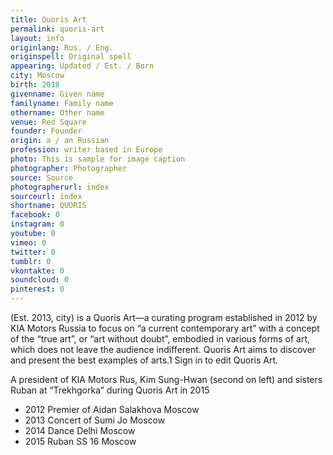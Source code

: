 ```yaml
---
title: Quoris Art
permalink: quoris-art
layout: info
originlang: Rus. / Eng.
originspell: Original spell
appearing: Updated / Est. / Born
city: Moscow
birth: 2018
givenname: Given name
familyname: Family name
othername: Other name
venue: Red Square
founder: Founder
origin: a / an Russian
profession: writer based in Europe
photo: This is sample for image caption
photographer: Photographer
source: Source
photographerurl: index
sourceurl: index
shortname: QUORIS
facebook: 0
instagram: 0
youtube: 0
vimeo: 0
twitter: 0
tumblr: 0
vkontakte: 0
soundcloud: 0
pinterest: 0
---
```


(Est. 2013, city) is a Quoris Art—a curating program established in 2012 by KIA Motors Russia to focus on “a current contemporary art” with a concept of the “true art”, or “art without doubt”, embodied in various forms of art, which does not leave the audience indifferent. Quoris Art aims to discover and present the best examples of arts.1 Sign in to edit Quoris Art.

A president of KIA Motors Rus, Kim Sung-Hwan (second on left)
and sisters Ruban at “Trekhgorka” during Quoris Art in 2015

+ 2012 Premier of Aidan Salakhova Moscow
+ 2013 Concert of Sumi Jo	Moscow
+ 2014 Dance Delhi Moscow
+ 2015 Ruban SS 16 Moscow
